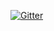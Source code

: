 [![Gitter](https://badges.gitter.im/deznit/community.svg)](https://gitter.im/deznit/community?utm_source=badge&utm_medium=badge&utm_campaign=pr-badge)

